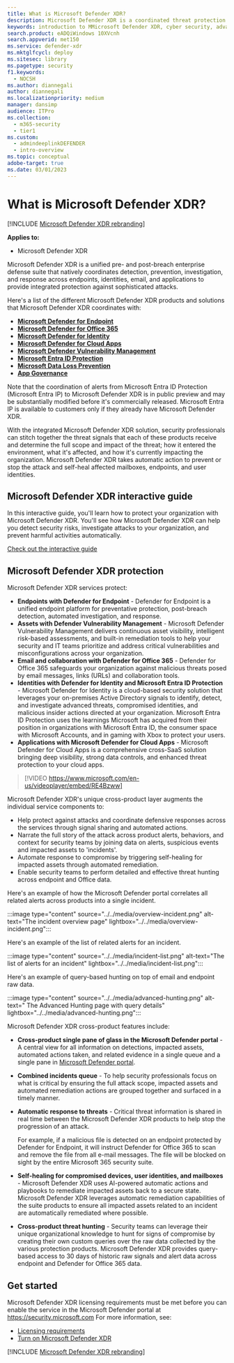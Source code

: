 ```yaml
---
title: What is Microsoft Defender XDR?
description: Microsoft Defender XDR is a coordinated threat protection solution designed to protect devices, identity, data and applications
keywords: introduction to MMicrosoft Defender XDR, cyber security, advanced persistent threat, enterprise security, devices, device, identity, users, data, applications, incidents, automated investigation and remediation, advanced hunting
search.product: eADQiWindows 10XVcnh
search.appverid: met150
ms.service: defender-xdr
ms.mktglfcycl: deploy
ms.sitesec: library
ms.pagetype: security
f1.keywords:
  - NOCSH
ms.author: diannegali
author: diannegali
ms.localizationpriority: medium
manager: dansimp
audience: ITPro
ms.collection:
  - m365-security
  - tier1
ms.custom: 
  - admindeeplinkDEFENDER
  - intro-overview
ms.topic: conceptual
adobe-target: true
ms.date: 03/01/2023
---
```


# What is Microsoft Defender XDR?

[!INCLUDE [Microsoft Defender XDR rebranding](../includes/microsoft-defender.md)]

**Applies to:**

- Microsoft Defender XDR

Microsoft Defender XDR is a unified pre- and post-breach enterprise defense suite that natively coordinates detection, prevention, investigation, and response across endpoints, identities, email, and applications to provide integrated protection against sophisticated attacks.

Here's a list of the different Microsoft Defender XDR products and solutions that Microsoft Defender XDR coordinates with:

- [**Microsoft Defender for Endpoint**](../defender-endpoint/microsoft-defender-endpoint.md)
- [**Microsoft Defender for Office 365**](../office-365-security/mdo-security-comparison.md)
- [**Microsoft Defender for Identity**](/defender-for-identity/what-is)
- [**Microsoft Defender for Cloud Apps**](/defender-cloud-apps/what-is-defender-for-cloud-apps)
- [**Microsoft Defender Vulnerability Management**](../defender-vulnerability-management/defender-vulnerability-management.md)
- [**Microsoft Entra ID Protection**](/azure/active-directory/identity-protection/overview-identity-protection)
- [**Microsoft Data Loss Prevention**](/microsoft-365/compliance/dlp-learn-about-dlp)
- [**App Governance**](/defender-cloud-apps/app-governance-manage-app-governance)

Note that the coordination of alerts from Microsoft Entra ID Protection (Microsoft Entra IP) to Microsoft Defender XDR is in public preview and may be substantially modified before it's commercially released. Microsoft Entra IP is available to customers only if they already have Microsoft Defender XDR. 

With the integrated Microsoft Defender XDR solution, security professionals can stitch together the threat signals that each of these products receive and determine the full scope and impact of the threat; how it entered the environment, what it's affected, and how it's currently impacting the organization. Microsoft Defender XDR takes automatic action to prevent or stop the attack and self-heal affected mailboxes, endpoints, and user identities.

<a name='microsoft-365-defender-interactive-guide'></a>

## Microsoft Defender XDR interactive guide

In this interactive guide, you'll learn how to protect your organization with Microsoft Defender XDR. You'll see how Microsoft Defender XDR can help you detect security risks, investigate attacks to your organization, and prevent harmful activities automatically.

[Check out the interactive guide](https://aka.ms/M365Defender-InteractiveGuide)

<a name='microsoft-365-defender-protection'></a>

## Microsoft Defender XDR protection

Microsoft Defender XDR services protect:

- **Endpoints with Defender for Endpoint** - Defender for Endpoint is a unified endpoint platform for preventative protection, post-breach detection, automated investigation, and response.
- **Assets with Defender Vulnerability Management** - Microsoft Defender Vulnerability Management delivers continuous asset visibility, intelligent risk-based assessments, and built-in remediation tools to help your security and IT teams prioritize and address critical vulnerabilities and misconfigurations across your organization.
- **Email and collaboration with Defender for Office 365** - Defender for Office 365 safeguards your organization against malicious threats posed by email messages, links (URLs) and collaboration tools.
- **Identities with  Defender for Identity and Microsoft Entra ID Protection** - Microsoft Defender for Identity is a cloud-based security solution that leverages your on-premises Active Directory signals to identify, detect, and investigate advanced threats, compromised identities, and malicious insider actions directed at your organization. Microsoft Entra ID Protection uses the learnings Microsoft has acquired from their position in organizations with Microsoft Entra ID, the consumer space with Microsoft Accounts, and in gaming with Xbox to protect your users.
- **Applications with Microsoft Defender for Cloud Apps** - Microsoft Defender for Cloud Apps is a comprehensive cross-SaaS solution bringing deep visibility, strong data controls, and enhanced threat protection to your cloud apps.

> [!VIDEO https://www.microsoft.com/en-us/videoplayer/embed/RE4Bzww]

Microsoft Defender XDR's unique cross-product layer augments the individual service components to:

- Help protect against attacks and coordinate defensive responses across the services through signal sharing and automated actions.
- Narrate the full story of the attack across product alerts, behaviors, and context for security teams by joining data on alerts, suspicious events and impacted assets to 'incidents'.
- Automate response to compromise by triggering self-healing for impacted assets through automated remediation.
- Enable security teams to perform detailed and effective threat hunting across endpoint and Office data.

Here's an example of how the Microsoft Defender portal correlates all related alerts across products into a single incident.

:::image type="content" source="../../media/overview-incident.png" alt-text="The incident overview page" lightbox="../../media/overview-incident.png":::

Here's an example of the list of related alerts for an incident.

:::image type="content" source="../../media/incident-list.png" alt-text="The list of alerts for an incident" lightbox="../../media/incident-list.png":::

Here's an example of query-based hunting on top of email and endpoint raw data.

:::image type="content" source="../../media/advanced-hunting.png" alt-text=" The Advanced Hunting page with query details" lightbox="../../media/advanced-hunting.png":::

Microsoft Defender XDR cross-product features include:

- **Cross-product single pane of glass in the Microsoft Defender portal** - A central view for all information on detections, impacted assets, automated actions taken, and related evidence in a single queue and a single pane in <a href="https://go.microsoft.com/fwlink/p/?linkid=2077139" target="_blank">Microsoft Defender portal</a>. 
- **Combined incidents queue** - To help security professionals focus on what is critical by ensuring the full attack scope, impacted assets and automated remediation actions are grouped together and surfaced in a timely manner. 
- **Automatic response to threats** - Critical threat information is shared in real time between the Microsoft Defender XDR products to help stop the progression of an attack. 

   For example, if a malicious file is detected on an endpoint protected by Defender for Endpoint, it will instruct Defender for Office 365 to scan and remove the file from all e-mail messages. The file will be blocked on sight by the entire Microsoft 365 security suite.

- **Self-healing for compromised devices, user identities, and mailboxes** - Microsoft Defender XDR uses AI-powered automatic actions and playbooks to remediate impacted assets back to a secure state. Microsoft Defender XDR leverages automatic remediation capabilities of the suite products to ensure all impacted assets related to an incident are automatically remediated where possible.
- **Cross-product threat hunting** - Security teams can leverage their unique organizational knowledge to hunt for signs of compromise by creating their own custom queries over the raw data collected by the various protection products. Microsoft Defender XDR provides query-based access to 30 days of historic raw signals and alert data across endpoint and Defender for Office 365 data.

## Get started

Microsoft Defender XDR licensing requirements must be met before you can enable the service in the Microsoft Defender portal at <a href="https://go.microsoft.com/fwlink/p/?linkid=2077139" target="_blank"><https://security.microsoft.com></a> For more information, see:

- [Licensing requirements](prerequisites.md#licensing-requirements)
- [Turn on Microsoft Defender XDR](m365d-enable.md)


[!INCLUDE [Microsoft Defender XDR rebranding](../../includes/defender-m3d-techcommunity.md)]
